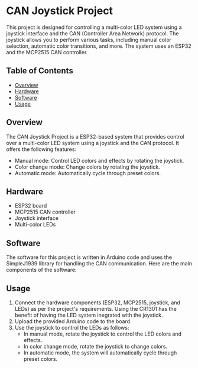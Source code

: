 # CAN Joystick Project

This project is designed for controlling a multi-color LED system using a joystick interface and the CAN (Controller Area Network) protocol. The joystick allows you to perform various tasks, including manual color selection, automatic color transitions, and more. The system uses an ESP32 and the MCP2515 CAN controller.

## Table of Contents
- [Overview](#overview)
- [Hardware](#hardware)
- [Software](#software)
- [Usage](#usage)

## Overview

The CAN Joystick Project is a ESP32-based system that provides control over a multi-color LED system using a joystick and the CAN protocol. It offers the following features:

- Manual mode: Control LED colors and effects by rotating the joystick.
- Color change mode: Change colors by rotating the joystick.
- Automatic mode: Automatically cycle through preset colors.

## Hardware

- ESP32 board
- MCP2515 CAN controller
- Joystick interface
- Multi-color LEDs

## Software

The software for this project is written in Arduino code and uses the SimpleJ1939 library for handling the CAN communication. Here are the main components of the software:

## Usage

1. Connect the hardware components (ESP32, MCP2515, joystick, and LEDs) as per the project's requirements. Using the CR1301 has the benefit of having the LED system inegrated with the joystick.
2. Upload the provided Arduino code to the board.
3. Use the joystick to control the LEDs as follows:
   - In manual mode, rotate the joystick to control the LED colors and effects.
   - In color change mode, rotate the joystick to change colors.
   - In automatic mode, the system will automatically cycle through preset colors.
